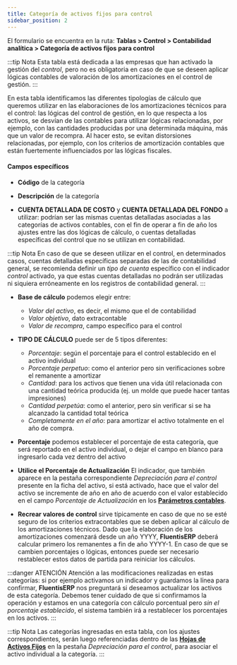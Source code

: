 ```yaml
---
title: Categoría de activos fijos para control
sidebar_position: 2
---
```


El formulario se encuentra en la ruta: **Tablas > Control > Contabilidad analítica > Categoría de activos fijos para control**

:::tip Nota
Esta tabla está dedicada a las empresas que han activado la gestión del *control*, pero no es obligatoria en caso de que se deseen aplicar lógicas contables de valoración de los amortizaciones en el control de gestión.
:::

En esta tabla identificamos las diferentes tipologías de cálculo que queremos utilizar en las elaboraciones de los amortizaciones técnicos para el control: las lógicas del control de gestión, en lo que respecta a los activos, se desvían de las contables para utilizar lógicas relacionadas, por ejemplo, con las cantidades producidas por una determinada máquina, más que un valor de recompra. Al hacer esto, se evitan distorsiones relacionadas, por ejemplo, con los criterios de amortización contables que están fuertemente influenciados por las lógicas fiscales.

#### Campos específicos

- **Código** de la categoría

- **Descripción** de la categoría

- **CUENTA DETALLADA DE COSTO** y **CUENTA DETALLADA DEL FONDO** a utilizar: podrían ser las mismas cuentas detalladas asociadas a las categorías de activos contables, con el fin de operar a fin de año los ajustes entre las dos lógicas de cálculo, o cuentas detalladas específicas del control que no se utilizan en contabilidad. 

:::tip Nota
En caso de que se deseen utilizar en el control, en determinados casos, cuentas detalladas específicas separadas de las de contabilidad general, se recomienda definir un *tipo de cuenta* específico con el indicador *control* activado, ya que estas cuentas detalladas no podrán ser utilizadas ni siquiera erróneamente en los registros de contabilidad general.
:::

- **Base de cálculo** podemos elegir entre:  
    - *Valor del activo*, es decir, el mismo que el de contabilidad  
    - *Valor objetivo*, dato extracontable  
    - *Valor de recompra*, campo específico para el control  

- **TIPO DE CÁLCULO** puede ser de 5 tipos diferentes:  
    - *Porcentaje*: según el porcentaje para el control establecido en el activo individual  
    - *Porcentaje perpetuo*: como el anterior pero sin verificaciones sobre el remanente a amortizar  
    - *Cantidad*: para los activos que tienen una vida útil relacionada con una cantidad teórica producida (ej. un molde que puede hacer tantas impresiones)  
    - *Cantidad perpetúa*: como el anterior, pero sin verificar si se ha alcanzado la cantidad total teórica  
    - *Completamente en el año*: para amortizar el activo totalmente en el año de compra.

- **Porcentaje** podemos establecer el porcentaje de esta categoría, que será reportado en el activo individual, o dejar el campo en blanco para ingresarlo cada vez dentro del activo

- **Utilice el Porcentaje de Actualización** El indicador, que también aparece en la pestaña correspondiente *Depreciación para el control* presente en la ficha del activo, si está activado, hace que el valor del activo se incremente de año en año de acuerdo con el valor establecido en el campo *Porcentaje de Actualización* en los **[Parámetros contables](/docs/configurations/parameters/finance/accounting-parameters)**.

- **Recrear valores de control** sirve típicamente en caso de que no se esté seguro de los criterios extracontables que se deben aplicar al cálculo de los amortizaciones técnicos. Dado que la elaboración de los amortizaciones comenzará desde un año YYYY, **FluentisERP** deberá calcular primero los remanentes a fin de año YYYY-1. En caso de que se cambien porcentajes o lógicas, entonces puede ser necesario restablecer estos datos de partida para reiniciar los cálculos.

:::danger ATENCIÓN
Atención a las modificaciones realizadas en estas categorías: si por ejemplo activamos un indicador y guardamos la línea para confirmar, **FluentisERP** nos preguntará si deseamos actualizar los activos de esta categoría. Debemos tener cuidado de que si confirmamos la operación y estamos en una categoría con cálculo porcentual pero *sin el porcentaje establecido*, el sistema también irá a restablecer los porcentajes en los activos.
:::

:::tip Nota
Las categorías ingresadas en esta tabla, con los ajustes correspondientes, serán luego referenciadas dentro de las [**Hojas de Activos Fijos**](/docs/finance-area/fixed-assets/fixed-assets-management) en la pestaña *Depreciación para el control*, para asociar el activo individual a la categoría.
:::